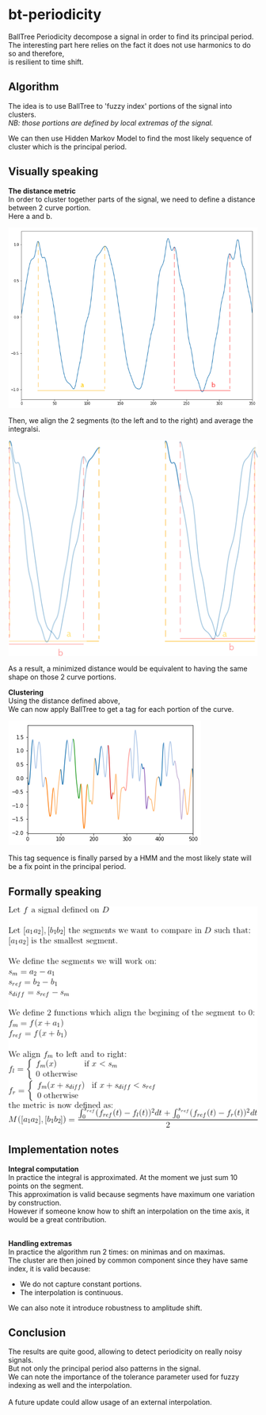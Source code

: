 bt-periodicity
===========

BallTree Periodicity decompose a signal in order to find its principal period.<br>
The interesting part here relies on the fact it does not use harmonics to do so and therefore,<br>
is resilient to time shift.


## Algorithm
The idea is to use BallTree to 'fuzzy index' portions of the signal into clusters.<br>
_NB: those portions are defined by local extremas of the signal._<br>

We can then use Hidden Markov Model to find the most likely sequence of cluster which is the principal period.<br>

## Visually speaking

__The distance metric__<br>
In order to cluster together parts of the signal, we need to define a distance between 2 curve portion.<br>
Here a and b.<br>

![](https://raw.githubusercontent.com/pelodelfuego/bt-periodicity/master/img/curve_portion.png)


Then, we align the 2 segments (to the left and to the right) and average the integralsi.<br>

![](https://raw.githubusercontent.com/pelodelfuego/bt-periodicity/master/img/alignment.gif)

As a result, a minimized distance would be equivalent to having the same shape on those 2 curve portions.


__Clustering__<br>
Using the distance defined above,<br>
We can now apply BallTree to get a tag for each portion of the curve.<br>

![](https://raw.githubusercontent.com/pelodelfuego/bt-periodicity/master/img/signal.png)


This tag sequence is finally parsed by a HMM and the most likely state will be a fix point in the principal period.

## Formally speaking

![](https://raw.githubusercontent.com/pelodelfuego/bt-periodicity/master/img/formal_def.gif)

## Implementation notes

__Integral computation__<br>
In practice the integral is approximated. At the moment we just sum 10 points on the segment.<br>
This approximation is valid because segments have maximum one variation by construction.<br>
However if someone know how to shift an interpolation on the time axis, it would be a great contribution.<br>
<br>

__Handling extremas__<br>
In practice the algorithm run 2 times: on minimas and on maximas.<br>
The cluster are then joined by common component since they have same index, it is valid because:<br>

 * We do not capture constant portions.
 * The interpolation is continuous.

We can also note it introduce robustness to amplitude shift.


## Conclusion

The results are quite good, allowing to detect periodicity on really noisy signals.<br>
But not only the principal period also patterns in the signal.<br>
We can note the importance of the tolerance parameter used for fuzzy indexing as well and the interpolation.<br>
<br>
A future update could allow usage of an external interpolation.

